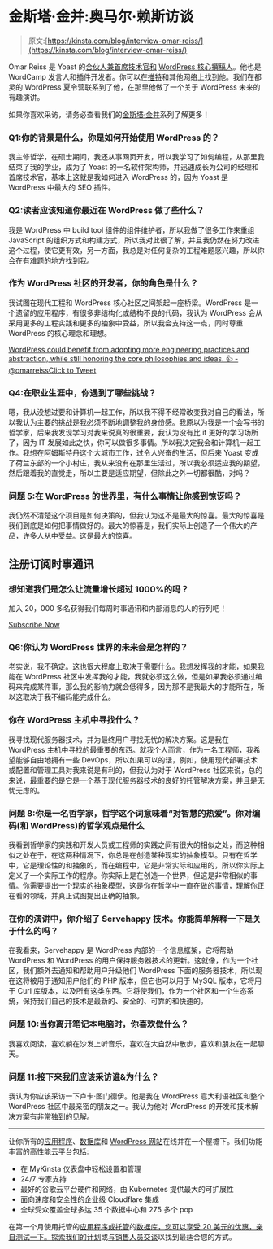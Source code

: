 # 金斯塔·金并:奥马尔·赖斯访谈

> 原文:[https://kinsta.com/blog/interview-omar-reiss/](https://kinsta.com/blog/interview-omar-reiss/)

Omar Reiss 是 Yoast 的[合伙人兼首席技术官和](https://yoast.com/about-us/team/omar-reiss/) [WordPress 核心撰稿人](https://profiles.wordpress.org/omarreiss/)。他也是 WordCamp 发言人和插件开发者。你可以在[推特](https://twitter.com/OmarReiss)和其他网络上找到他。我们在都灵的 WordPress 夏令营联系到了他，在那里他做了一个关于 WordPress 未来的有趣演讲。

如果你喜欢采访，请务必查看我们的[金斯塔·金并](https://kinsta.com/?post_type=post&s=kingpin)系列了解更多！

### Q1:你的背景是什么，你是如何开始使用 WordPress 的？

我主修哲学，在硕士期间，我还从事网页开发，所以我学习了如何编程，从那里我结束了我的学业，成为了 Yoast 的一名软件架构师，并迅速成长为公司的经理和首席技术官，基本上这就是我如何进入 WordPress 的，因为 Yoast 是 WordPress 中最大的 SEO 插件。

### Q2:读者应该知道你最近在 WordPress 做了些什么？

我是 WordPress 中 build tool 组件的组件维护者，所以我做了很多工作来重组 JavaScript 的组织方式和构建方式，所以我对此很了解，并且我仍然在努力改进这个过程，使它更有效，另一方面，我总是对任何复杂的工程难题感兴趣，所以你会在有难题的地方找到我。

### 作为 WordPress 社区的开发者，你的角色是什么？

我试图在现代工程和 WordPress 核心社区之间架起一座桥梁。WordPress 是一个遗留的应用程序，有很多非结构化或结构不良的代码，我认为 WordPress 会从采用更多的工程实践和更多的抽象中受益，所以我会支持这一点，同时尊重 WordPress 的核心理念和理想。

[WordPress could benefit from adopting more engineering practices and abstraction, while still honoring the core philosophies and ideas. 👍 - @omarreissClick to Tweet](https://twitter.com/intent/tweet?url=https%3A%2F%2Fkinsta.com%2Fblog%2Finterview-omar-reiss%2F&via=kinsta&text=WordPress+could+benefit+from+adopting+more+engineering+practices+and+abstraction%2C+while+still+honoring+the+core+philosophies+and+ideas.+%F0%9F%91%8D+-+%40omarreiss&hashtags=WordPress%2Copensource)

### Q4:在职业生涯中，你遇到了哪些挑战？

嗯，我从没想过要和计算机一起工作，所以我不得不经常改变我对自己的看法，所以我认为主要的挑战是我必须不断地调整我的身份感。我原以为我是一个会写书的哲学家，后来我发现学习对我来说真的很重要，我认为没有比 it 更好的学习场所了，因为 IT 发展如此之快，你可以做很多事情。所以我决定我会和计算机一起工作。我想在阿姆斯特丹这个大城市工作，过令人兴奋的生活，但后来 Yoast 变成了荷兰东部的一个小村庄，我从来没有在那里生活过，所以我必须适应我的期望，然后跟着我的直觉走，所以主要是适应期望，但除此之外一切都很酷，对吗？

### 问题 5:在 WordPress 的世界里，有什么事情让你感到惊讶吗？

我仍然不清楚这个项目是如何决策的，但我认为这不是最大的惊喜。最大的惊喜是我们到底是如何把事情做好的。最大的惊喜是，我们实际上创造了一个伟大的产品，许多人从中受益。这是最大的惊喜。

 ## 注册订阅时事通讯



### 想知道我们是怎么让流量增长超过 1000%的吗？

加入 20，000 多名获得我们每周时事通讯和内部消息的人的行列吧！

[Subscribe Now](#newsletter)

### Q6:你认为 WordPress 世界的未来会是怎样的？

老实说，我不确定。这也很大程度上取决于需要什么。我想发挥我的才能，如果我能在 WordPress 社区中发挥我的才能，我就必须这么做，但是如果我必须通过编码来完成某件事，那么我的影响力就会低得多，因为那不是我最大的才能所在，所以这取决于我不编码能完成什么。

### 你在 WordPress 主机中寻找什么？

我寻找现代服务器技术，并为最终用户寻找无忧的解决方案。这是我在 WordPress 主机中寻找的最重要的东西。就我个人而言，作为一名工程师，我希望能够自由地拥有一些 DevOps，所以如果可以的话，例如，使用现代部署技术或配置和管理工具对我来说是有利的，但我认为对于 WordPress 社区来说，总的来说，最重要的是它是一个基于现代服务器技术的良好的托管解决方案，并且是无忧无虑的。

### 问题 8:你是一名哲学家，哲学这个词意味着“对智慧的热爱”。你对编码(和 WordPress)的哲学观点是什么

我看到哲学家的实践和开发人员或工程师的实践之间有很大的相似之处，而这种相似之处在于，在这两种情况下，你总是在创造某种现实的抽象模型。只有在哲学中，它是理论性的和抽象的，而在编程中，它是非常实际和应用的，所以你实际上定义了一个实际工作的程序。你实际上是在创造一个世界，但这是非常相似的事情。你需要提出一个现实的抽象模型，这是你在哲学中一直在做的事情，理解你正在看的领域，并真正试图提出正确的抽象。

### 在你的演讲中，你介绍了 Servehappy 技术。你能简单解释一下是关于什么的吗？

在我看来，Servehappy 是 WordPress 内部的一个信息框架，它将帮助 WordPress 和 WordPress 的用户保持服务器技术的更新。这就像，作为一个社区，我们额外去通知和帮助用户升级他们 WordPress 下面的服务器技术，所以现在这将被用于通知用户他们的 PHP 版本，但它也可以用于 MySQL 版本，它将用于 Curl 库版本，以及所有这类东西。它将使我们，作为一个社区和一个生态系统，保持我们自己的技术是最新的、安全的、可靠的和快速的。

### 问题 10:当你离开笔记本电脑时，你喜欢做什么？

我喜欢阅读，喜欢躺在沙发上听音乐，喜欢在大自然中散步，喜欢和朋友在一起聊天。

### 问题 11:接下来我们应该采访谁&为什么？

我认为你应该采访一下卢卡·图门德伊。他是我在 WordPress 意大利语社区和整个 WordPress 社区中最亲密的朋友之一。我认为他对 WordPress 的开发和技术解决方案有非常独到的见解。

* * *

让你所有的[应用程序](https://kinsta.com/application-hosting/)、[数据库](https://kinsta.com/database-hosting/)和 [WordPress 网站](https://kinsta.com/wordpress-hosting/)在线并在一个屋檐下。我们功能丰富的高性能云平台包括:

*   在 MyKinsta 仪表盘中轻松设置和管理
*   24/7 专家支持
*   最好的谷歌云平台硬件和网络，由 Kubernetes 提供最大的可扩展性
*   面向速度和安全性的企业级 Cloudflare 集成
*   全球受众覆盖全球多达 35 个数据中心和 275 多个 pop

在第一个月使用托管的[应用程序或托管](https://kinsta.com/application-hosting/)的[数据库，您可以享受 20 美元的优惠，亲自测试一下。探索我们的](https://kinsta.com/database-hosting/)[计划](https://kinsta.com/plans/)或[与销售人员交谈](https://kinsta.com/contact-us/)以找到最适合您的方式。